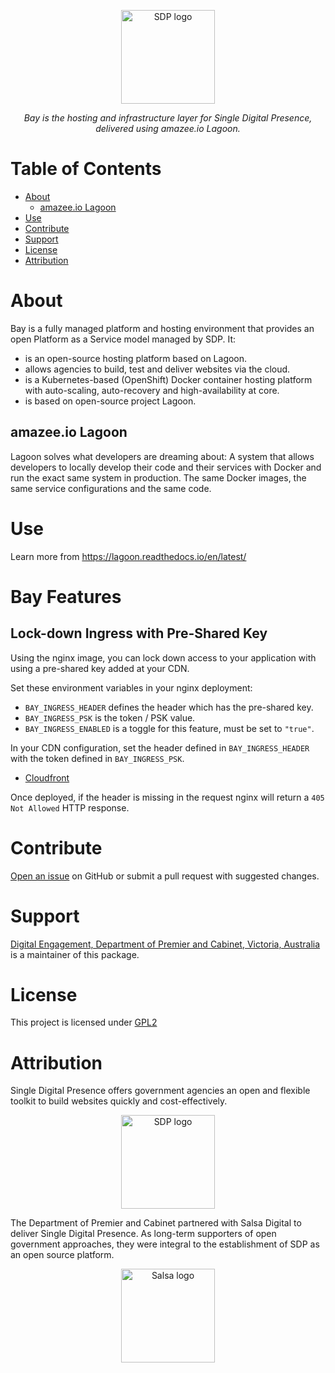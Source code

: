 <p align="center"><a href="https://www.drupal.org/project/tide" target="_blank"><img src="docs/images/SDP_Bay_product_logo_JPG.JPG" alt="SDP logo" height="150"></a></p>
<p align="center"><i>Bay is the hosting and infrastructure layer for Single Digital Presence, delivered using amazee.io Lagoon.</i></p>

<!-- TABLE OF CONTENTS -->
# Table of Contents
* [About](#About)
  * [amazee.io Lagoon](#amazeeio-lagoon)
* [Use](#use)
* [Contribute](#contribute)
* [Support](#support)
* [License](#license)
* [Attribution](#Attribution)

# About
Bay is a fully managed platform and hosting environment that provides an open Platform as a Service model managed by SDP. It:
 - is an open-source hosting platform based on Lagoon.
 - allows agencies to build, test and deliver websites via the cloud.
 - is a Kubernetes-based (OpenShift) Docker container hosting platform with auto-scaling, auto-recovery and high-availability at core.
 - is based on open-source project Lagoon.

## amazee.io Lagoon
Lagoon solves what developers are dreaming about: A system that allows developers to locally develop their code and their services with Docker and run the exact same system in production. The same Docker images, the same service configurations and the same code.

# Use
Learn more from https://lagoon.readthedocs.io/en/latest/

# Bay Features

## Lock-down Ingress with Pre-Shared Key

Using the nginx image, you can lock down access to your application with using a pre-shared key added at your CDN. 

Set these environment variables in your nginx deployment:

- `BAY_INGRESS_HEADER` defines the header which has the pre-shared key.
- `BAY_INGRESS_PSK` is the token / PSK value.
- `BAY_INGRESS_ENABLED` is a toggle for this feature, must be set to `"true"`.

In your CDN configuration, set the header defined in `BAY_INGRESS_HEADER` with the token defined in `BAY_INGRESS_PSK`.

- [Cloudfront](https://docs.aws.amazon.com/AmazonCloudFront/latest/DeveloperGuide/add-origin-custom-headers.html)

Once deployed, if the header is missing in the request nginx will return a `405 Not Allowed` HTTP response.

# Contribute
[Open an issue](https://github.com/dpc-sdp/bay) on GitHub or submit a pull request with suggested changes.

# Support
[Digital Engagement, Department of Premier and Cabinet, Victoria, Australia](https://github.com/dpc-sdp)
is a maintainer of this package.

# License
This project is licensed under [GPL2](https://github.com/dpc-sdp/bay/blob/master/LICENSE)

# Attribution
Single Digital Presence offers government agencies an open and flexible toolkit to build websites quickly and cost-effectively.
<p align="center"><a href="https://www.vic.gov.au/what-single-digital-presence-offers" target="_blank"><img src="docs/images/SDP_Logo_VicGov_RGB.jpg" alt="SDP logo" height="150"></a></p>

The Department of Premier and Cabinet partnered with Salsa Digital to deliver Single Digital Presence. As long-term supporters of open government approaches, they were integral to the establishment of SDP as an open source platform.
<p align="center"><a href="https://salsadigital.com.au/" target="_blank"><img src="docs/images/Salsa.png" alt="Salsa logo" height="150"></a></p>
